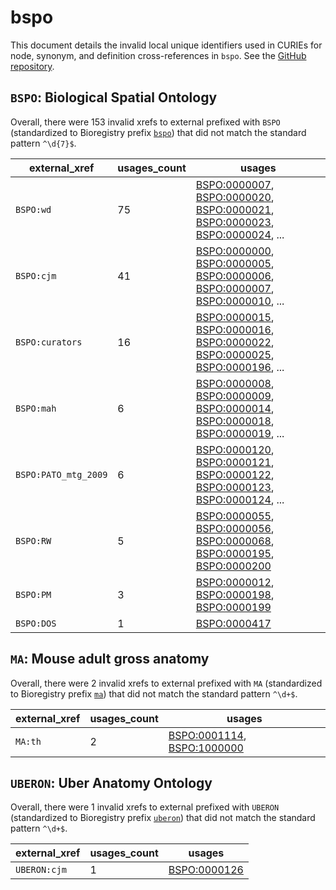 # bspo

This document details the invalid local unique identifiers used in CURIEs
for node, synonym, and definition cross-references in `bspo`. See the [GitHub repository](https://github.com/obophenotype/biological-spatial-ontology).


## `BSPO`: Biological Spatial Ontology

Overall, there were 153 invalid
xrefs to external prefixed with `BSPO` (standardized to Bioregistry
prefix [`bspo`](https://bioregistry.io/bspo)) that
did not match the standard pattern `^\d{7}$`.

| external_xref        |   usages_count | usages                                                                                                                                                                                                                                                                                                               |
|----------------------|----------------|----------------------------------------------------------------------------------------------------------------------------------------------------------------------------------------------------------------------------------------------------------------------------------------------------------------------|
| `BSPO:wd`            |             75 | [BSPO:0000007](http://purl.obolibrary.org/obo/BSPO_0000007), [BSPO:0000020](http://purl.obolibrary.org/obo/BSPO_0000020), [BSPO:0000021](http://purl.obolibrary.org/obo/BSPO_0000021), [BSPO:0000023](http://purl.obolibrary.org/obo/BSPO_0000023), [BSPO:0000024](http://purl.obolibrary.org/obo/BSPO_0000024), ... |
| `BSPO:cjm`           |             41 | [BSPO:0000000](http://purl.obolibrary.org/obo/BSPO_0000000), [BSPO:0000005](http://purl.obolibrary.org/obo/BSPO_0000005), [BSPO:0000006](http://purl.obolibrary.org/obo/BSPO_0000006), [BSPO:0000007](http://purl.obolibrary.org/obo/BSPO_0000007), [BSPO:0000010](http://purl.obolibrary.org/obo/BSPO_0000010), ... |
| `BSPO:curators`      |             16 | [BSPO:0000015](http://purl.obolibrary.org/obo/BSPO_0000015), [BSPO:0000016](http://purl.obolibrary.org/obo/BSPO_0000016), [BSPO:0000022](http://purl.obolibrary.org/obo/BSPO_0000022), [BSPO:0000025](http://purl.obolibrary.org/obo/BSPO_0000025), [BSPO:0000196](http://purl.obolibrary.org/obo/BSPO_0000196), ... |
| `BSPO:mah`           |              6 | [BSPO:0000008](http://purl.obolibrary.org/obo/BSPO_0000008), [BSPO:0000009](http://purl.obolibrary.org/obo/BSPO_0000009), [BSPO:0000014](http://purl.obolibrary.org/obo/BSPO_0000014), [BSPO:0000018](http://purl.obolibrary.org/obo/BSPO_0000018), [BSPO:0000019](http://purl.obolibrary.org/obo/BSPO_0000019), ... |
| `BSPO:PATO_mtg_2009` |              6 | [BSPO:0000120](http://purl.obolibrary.org/obo/BSPO_0000120), [BSPO:0000121](http://purl.obolibrary.org/obo/BSPO_0000121), [BSPO:0000122](http://purl.obolibrary.org/obo/BSPO_0000122), [BSPO:0000123](http://purl.obolibrary.org/obo/BSPO_0000123), [BSPO:0000124](http://purl.obolibrary.org/obo/BSPO_0000124), ... |
| `BSPO:RW`            |              5 | [BSPO:0000055](http://purl.obolibrary.org/obo/BSPO_0000055), [BSPO:0000056](http://purl.obolibrary.org/obo/BSPO_0000056), [BSPO:0000068](http://purl.obolibrary.org/obo/BSPO_0000068), [BSPO:0000195](http://purl.obolibrary.org/obo/BSPO_0000195), [BSPO:0000200](http://purl.obolibrary.org/obo/BSPO_0000200)      |
| `BSPO:PM`            |              3 | [BSPO:0000012](http://purl.obolibrary.org/obo/BSPO_0000012), [BSPO:0000198](http://purl.obolibrary.org/obo/BSPO_0000198), [BSPO:0000199](http://purl.obolibrary.org/obo/BSPO_0000199)                                                                                                                                |
| `BSPO:DOS`           |              1 | [BSPO:0000417](http://purl.obolibrary.org/obo/BSPO_0000417)                                                                                                                                                                                                                                                          |

## `MA`: Mouse adult gross anatomy

Overall, there were 2 invalid
xrefs to external prefixed with `MA` (standardized to Bioregistry
prefix [`ma`](https://bioregistry.io/ma)) that
did not match the standard pattern `^\d+$`.

| external_xref   |   usages_count | usages                                                                                                                   |
|-----------------|----------------|--------------------------------------------------------------------------------------------------------------------------|
| `MA:th`         |              2 | [BSPO:0001114](http://purl.obolibrary.org/obo/BSPO_0001114), [BSPO:1000000](http://purl.obolibrary.org/obo/BSPO_1000000) |

## `UBERON`: Uber Anatomy Ontology

Overall, there were 1 invalid
xrefs to external prefixed with `UBERON` (standardized to Bioregistry
prefix [`uberon`](https://bioregistry.io/uberon)) that
did not match the standard pattern `^\d+$`.

| external_xref   |   usages_count | usages                                                      |
|-----------------|----------------|-------------------------------------------------------------|
| `UBERON:cjm`    |              1 | [BSPO:0000126](http://purl.obolibrary.org/obo/BSPO_0000126) |

